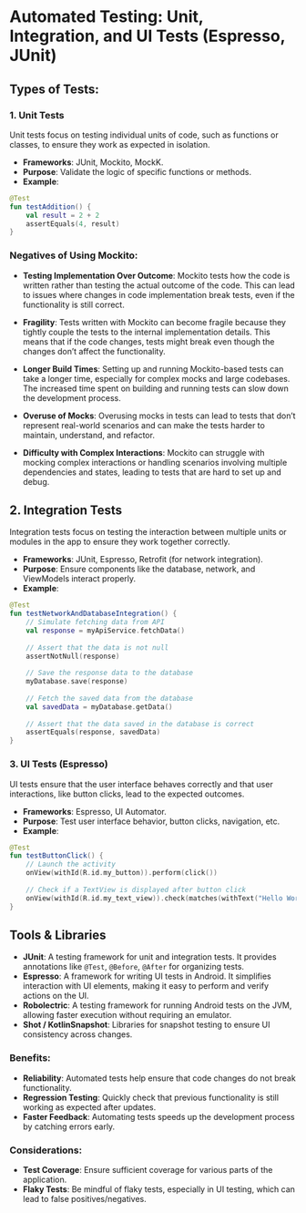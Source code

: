 # Automated Testing: Unit, Integration, and UI Tests (Espresso, JUnit)

## Types of Tests:

### 1. **Unit Tests**  
Unit tests focus on testing individual units of code, such as functions or classes, to ensure they work as expected in isolation.  
- **Frameworks**: JUnit, Mockito, MockK.
- **Purpose**: Validate the logic of specific functions or methods.
- **Example**:
```kotlin
@Test
fun testAddition() {
    val result = 2 + 2
    assertEquals(4, result)
}
```
### Negatives of Using Mockito:

- **Testing Implementation Over Outcome**: Mockito tests how the code is written rather than testing the actual outcome of the code. This can lead to issues where changes in code implementation break tests, even if the functionality is still correct.
  
- **Fragility**: Tests written with Mockito can become fragile because they tightly couple the tests to the internal implementation details. This means that if the code changes, tests might break even though the changes don’t affect the functionality.

- **Longer Build Times**: Setting up and running Mockito-based tests can take a longer time, especially for complex mocks and large codebases. The increased time spent on building and running tests can slow down the development process.

- **Overuse of Mocks**: Overusing mocks in tests can lead to tests that don’t represent real-world scenarios and can make the tests harder to maintain, understand, and refactor.

- **Difficulty with Complex Interactions**: Mockito can struggle with mocking complex interactions or handling scenarios involving multiple dependencies and states, leading to tests that are hard to set up and debug.

## 2. Integration Tests

Integration tests focus on testing the interaction between multiple units or modules in the app to ensure they work together correctly.

- **Frameworks**: JUnit, Espresso, Retrofit (for network integration).
- **Purpose**: Ensure components like the database, network, and ViewModels interact properly.
- **Example**:
```kotlin
@Test
fun testNetworkAndDatabaseIntegration() {
    // Simulate fetching data from API
    val response = myApiService.fetchData()
    
    // Assert that the data is not null
    assertNotNull(response)
    
    // Save the response data to the database
    myDatabase.save(response)
    
    // Fetch the saved data from the database
    val savedData = myDatabase.getData()
    
    // Assert that the data saved in the database is correct
    assertEquals(response, savedData)
}
```

### 3. UI Tests (Espresso)

UI tests ensure that the user interface behaves correctly and that user interactions, like button clicks, lead to the expected outcomes.

- **Frameworks**: Espresso, UI Automator.
- **Purpose**: Test user interface behavior, button clicks, navigation, etc.
- **Example**: 

```kotlin
@Test
fun testButtonClick() {
    // Launch the activity
    onView(withId(R.id.my_button)).perform(click())
    
    // Check if a TextView is displayed after button click
    onView(withId(R.id.my_text_view)).check(matches(withText("Hello World")))
}
```

## Tools & Libraries
- **JUnit**: A testing framework for unit and integration tests. It provides annotations like `@Test`, `@Before`, `@After` for organizing tests.
- **Espresso**: A framework for writing UI tests in Android. It simplifies interaction with UI elements, making it easy to perform and verify actions on the UI.
- **Robolectric**: A testing framework for running Android tests on the JVM, allowing faster execution without requiring an emulator.
- **Shot / KotlinSnapshot**: Libraries for snapshot testing to ensure UI consistency across changes.

### Benefits:
- **Reliability**: Automated tests help ensure that code changes do not break functionality.
- **Regression Testing**: Quickly check that previous functionality is still working as expected after updates.
- **Faster Feedback**: Automating tests speeds up the development process by catching errors early.

### Considerations:
- **Test Coverage**: Ensure sufficient coverage for various parts of the application.
- **Flaky Tests**: Be mindful of flaky tests, especially in UI testing, which can lead to false positives/negatives.